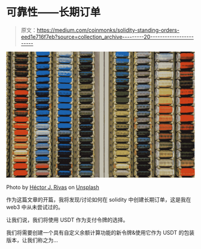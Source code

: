 # 可靠性——长期订单

> 原文：<https://medium.com/coinmonks/solidity-standing-orders-eed1e716f7eb?source=collection_archive---------20----------------------->

![](img/815d8c34cd49b5ae3fbeb6656f42a04c.png)

Photo by [Héctor J. Rivas](https://unsplash.com/@hjrc33?utm_source=medium&utm_medium=referral) on [Unsplash](https://unsplash.com?utm_source=medium&utm_medium=referral)

作为这篇文章的开篇，我将发现/讨论如何在 solidity 中创建长期订单，这是我在 web3 中从未尝试过的。

让我们说，我们将使用 USDT 作为支付令牌的选择。

我们将需要创建一个具有自定义余额计算功能的新令牌&使用它作为 USDT 的包装版本，让我们称之为…